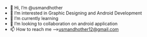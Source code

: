 - 👋 Hi, I’m @usmandhother
- 👀 I’m interested in Graphic Designing and Android Development
- 🌱 I’m currently learning 
- 💞️ I’m looking to collaboration on android application
- 📫 How to reach me -->usmandhother12@gmail.com

<!---
usmandhother/usmandhother is a ✨ special ✨ repository because its `README.md` (this file) appears on your GitHub profile.
You can click the Preview link to take a look at your changes.
--->
